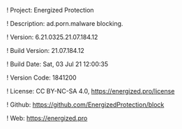 ! Project: Energized Protection

! Description: ad.porn.malware blocking.

! Version: 6.21.0325.21.07.184.12

! Build Version: 21.07.184.12

! Build Date: Sat, 03 Jul 21 12:00:35

! Version Code: 1841200

! License: CC BY-NC-SA 4.0, https://energized.pro/license

! Github: https://github.com/EnergizedProtection/block

! Web: https://energized.pro
